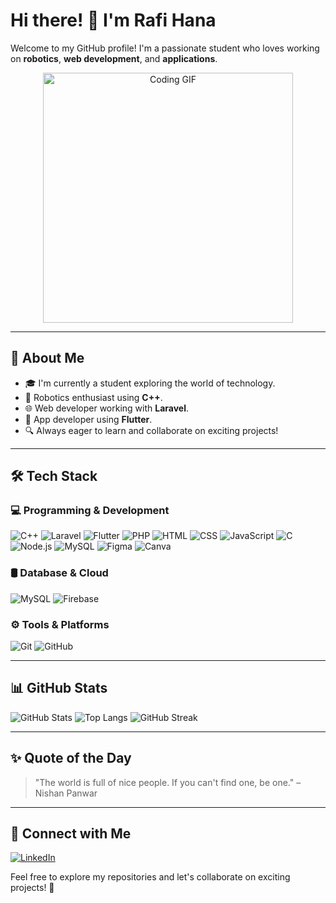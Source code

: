 # Hi there! 👋 I'm Rafi Hana

Welcome to my GitHub profile! I'm a passionate student who loves working on **robotics**, **web development**, and **applications**. 

<p align="center">
  <img src="https://media.giphy.com/media/3o7TKMt1VVNkHV2PaE/giphy.gif?cid=790b7611cdicf6hxd717ml8rvyz371fhf48jo5tzul8ez85r&ep=v1_gifs_search&rid=giphy.gif&ct=g" width="400" alt="Coding GIF">
</p>

---

## 🚀 About Me
- 🎓 I'm currently a student exploring the world of technology.
- 🤖 Robotics enthusiast using **C++**.
- 🌐 Web developer working with **Laravel**.
- 📱 App developer using **Flutter**.
- 🔍 Always eager to learn and collaborate on exciting projects! 

---

## 🛠️ Tech Stack

### 💻 Programming & Development
![C++](https://img.shields.io/badge/C++-00599C?style=for-the-badge&logo=cplusplus&logoColor=white)
![Laravel](https://img.shields.io/badge/Laravel-FF2D20?style=for-the-badge&logo=laravel&logoColor=white)
![Flutter](https://img.shields.io/badge/Flutter-02569B?style=for-the-badge&logo=flutter&logoColor=white)
![PHP](https://img.shields.io/badge/PHP-777BB4?style=for-the-badge&logo=php&logoColor=white)
![HTML](https://img.shields.io/badge/HTML5-E34F26?style=for-the-badge&logo=html5&logoColor=white)
![CSS](https://img.shields.io/badge/CSS3-1572B6?style=for-the-badge&logo=css3&logoColor=white)
![JavaScript](https://img.shields.io/badge/JavaScript-F7DF1E?style=for-the-badge&logo=javascript&logoColor=black)
![C](https://img.shields.io/badge/C-A8B9CC?style=for-the-badge&logo=c&logoColor=white)
![Node.js](https://img.shields.io/badge/Node.js-339933?style=for-the-badge&logo=nodedotjs&logoColor=white)
![MySQL](https://img.shields.io/badge/MySQL-005C84?style=for-the-badge&logo=mysql&logoColor=white)
![Figma](https://img.shields.io/badge/Figma-F24E1E?style=for-the-badge&logo=figma&logoColor=white)
![Canva](https://img.shields.io/badge/Canva-00C4CC?style=for-the-badge&logo=canva&logoColor=white)

### 🛢️ Database & Cloud
![MySQL](https://img.shields.io/badge/MySQL-4479A1?style=for-the-badge&logo=mysql&logoColor=white)
![Firebase](https://img.shields.io/badge/Firebase-FFCA28?style=for-the-badge&logo=firebase&logoColor=black)

### ⚙️ Tools & Platforms
![Git](https://img.shields.io/badge/Git-F05032?style=for-the-badge&logo=git&logoColor=white)
![GitHub](https://img.shields.io/badge/GitHub-181717?style=for-the-badge&logo=github&logoColor=white)

---

## 📊 GitHub Stats
![GitHub Stats](https://github-readme-stats.vercel.app/api?username=rafihana&show_icons=true&theme=tokyonight)
![Top Langs](https://github-readme-stats.vercel.app/api/top-langs/?username=rafihana&layout=compact&theme=tokyonight)
![GitHub Streak](https://github-readme-streak-stats.herokuapp.com/?user=rafihana&theme=dark)

---

## ✨ Quote of the Day
> "The world is full of nice people. If you can't find one, be one." – Nishan Panwar

---

## 🔗 Connect with Me
[![LinkedIn](https://img.shields.io/badge/LinkedIn-blue?style=for-the-badge&logo=linkedin)](https://id.linkedin.com/in/rafi-hana-prasetyo-11b65a322)

Feel free to explore my repositories and let's collaborate on exciting projects! 🚀
